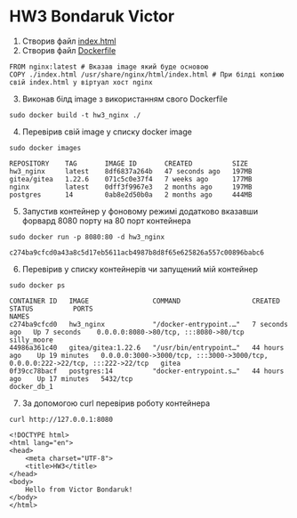 # HW3 Bondaruk Victor

1. Створив файл [index.html](./index.html)
2. Cтворив файл [Dockerfile](./Dockerfile)

```
FROM nginx:latest # Вказав image який буде основою 
COPY ./index.html /usr/share/nginx/html/index.html # При білді копіюю свій index.html у віртуал хост nginx
```

3. Виконав білд image з використанням свого Dockerfile

```
sudo docker build -t hw3_nginx ./
```
4. Перевірив свій image у списку docker image

```
sudo docker images 

REPOSITORY    TAG       IMAGE ID       CREATED          SIZE
hw3_nginx     latest    8df6837a264b   47 seconds ago   197MB
gitea/gitea   1.22.6    071c5c0e37f4   7 weeks ago      177MB
nginx         latest    0dff3f9967e3   2 months ago     197MB
postgres      14        0ab8e2d50b0a   2 months ago     444MB
```

5. Запустив контейнер у фоновому режимі додатково вказавши форвард 8080 порту на 80 порт контейнера

```
sudo docker run -p 8080:80 -d hw3_nginx

c274ba9cfcd0a43a8c5d17eb5611acb4987b8d8f65e625826a557c00896babc6
```

6. Перевірив у списку контейнерів чи запущений мій контейнер

```
sudo docker ps

CONTAINER ID   IMAGE                COMMAND                  CREATED         STATUS          PORTS                                                                            NAMES
c274ba9cfcd0   hw3_nginx            "/docker-entrypoint.…"   7 seconds ago   Up 7 seconds    0.0.0.0:8080->80/tcp, :::8080->80/tcp                                            silly_moore
44986a361c40   gitea/gitea:1.22.6   "/usr/bin/entrypoint…"   44 hours ago    Up 19 minutes   0.0.0.0:3000->3000/tcp, :::3000->3000/tcp, 0.0.0.0:222->22/tcp, :::222->22/tcp   gitea
0f39cc78bacf   postgres:14          "docker-entrypoint.s…"   44 hours ago    Up 17 minutes   5432/tcp                                                                         docker_db_1
```

7. За допомогою curl перевірив роботу контейнера

```
curl http://127.0.0.1:8080

<!DOCTYPE html>
<html lang="en">
<head>
    <meta charset="UTF-8">
    <title>HW3</title>
</head>
<body>
    Hello from Victor Bondaruk!
</body>
</html>
```